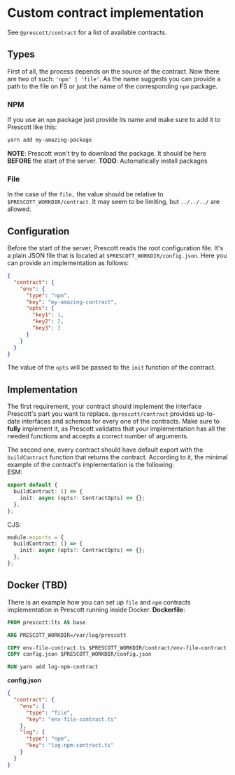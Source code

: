 # Custom contract implementation
See `@prescott/contract` for a list of available contracts.

## Types
First of all, the process depends on the source of the contract. Now there are two of such: `'npm' | 'file'`.
As the name suggests you can provide a path to the file on FS or just the name of the corresponding `npm` package.

### NPM
If you use an `npm` package just provide its name and make sure to add it to Prescott like this:
```sh
yarn add my-amazing-package
```
**NOTE**: Prescott won't try to download the package. It should be here **BEFORE** the start of the server.
**TODO**: Automatically install packages

### File
In the case of the `file,` the value should be relative to `$PRESCOTT_WORKDIR/contract`.
It may seem to be limiting, but `../../../` are allowed.

## Configuration
Before the start of the server, Prescott reads the root configuration file. It's a plain JSON file that is located at
`$PRESCOTT_WORKDIR/config.json`. Here you can provide an implementation as follows:
```json
{
  "contract": {
    "env": {
      "type": "npm",
      "key": "my-amazing-contract",
      "opts": {
        "key1": 1,
        "key2": 2,
        "key3": 3
      }
    }
  }
}
```

The value of the `opts` will be passed to the `init` function of the contract.

## Implementation
The first requirement, your contract should implement the interface Prescott's part you want to replace.
`@prescott/contract` provides up-to-date interfaces and schemas for every one of the contracts.
Make sure to **fully** implement it, as Prescott validates that your implementation has all the
needed functions and accepts a correct number of arguments.

The second one, every contract should have default export with the `buildContract` function that returns the contract.
According to it, the minimal example of the contract's implementation is the following:\
ESM:
```ts
export default {
  buildContract: () => {
    init: async (opts?: ContractOpts) => {};
  },
};
```
CJS:
```ts
module.exports = {
  buildContract: () => {
    init: async (opts?: ContractOpts) => {};
  },
};
```

## Docker (TBD)
There is an example how you can set up `file` and `npm` contracts implementation in Prescott running inside Docker.
**Dockerfile**:
```dockerfile
FROM prescott:lts AS base

ARG PRESCOTT_WORKDIR=/var/log/prescott

COPY env-file-contract.ts $PRESCOTT_WORKDIR/contract/env-file-contract.ts
COPY config.json $PRESCOTT_WORKDIR/config.json

RUN yarn add log-npm-contract
```
**config.json**
```json
{
  "contract": {
    "env": {
      "type": "file",
      "key": "env-file-contract.ts"
    },
    "log": {
      "type": "npm",
      "key": "log-npm-contract.ts"
    }
  }
}
```

